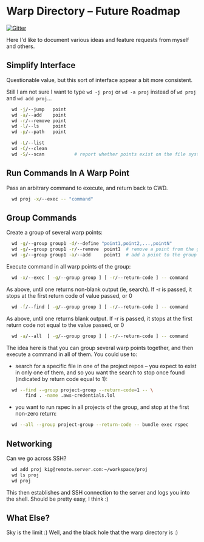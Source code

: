 # Warp Directory – Future Roadmap

[![Gitter](https://img.shields.io/gitter/room/gitterHQ/gitter.svg)](https://gitter.im/kigster/warp-dir)

Here I'd like to document various ideas and feature requests from myself and others.

## Simplify Interface

Questionable value, but this sort of interface appear a bit more consistent. 

Still I am not sure I want to type `wd -j proj` or `wd -a proj` instead of `wd proj` and `wd add proj`...
 
```bash
  wd -j/--jump   point
  wd -a/--add    point
  wd -r/--remove point
  wd -l/--ls     point
  wd -p/--path   point

  wd -L/--list
  wd -C/--clean
  wd -S/--scan           # report whether points exist on the file system
```  

## Run Commands In A Warp Point

Pass an arbitrary command to execute, and return back to CWD.

```bash
  wd proj -x/--exec -- "command"      
```

## Group Commands

Create a group of several warp points:

```bash
  wd -g/--group group1 -d/--define "point1,point2,...,pointN"
  wd -g/--group group1 -r/--remove  point1  # remove a point from the group
  wd -g/--group group1 -a/--add     point1  # add a point to the group
```

Execute command in all warp points of the group:

```bash
  wd -x/--exec [ -g/--group group ] [ -r/--return-code ] -- command     
```

As above, until one returns non-blank output (ie, search).
If -r is passed, it stops at the first return code of value passed, or 0

```bash
  wd -f/--find [ -g/--group group ] [ -r/--return-code ] -- command     
```

As above, until one returns blank output. If -r is passed, it stops at the first 
return code not equal to the value passed, or 0

```bash
  wd -a/--all  [ -g/--group group ] [ -r/--return-code ] -- command        

```

The idea here is that you can group several warp points together, and then
execute a command in all of them. You could use to:

 * search for a specific file in one of the project repos – you expect to exist in
   only one of them, and so you want the search to stop once found (indicated
   by return code equal to 1):

```bash
  wd --find --group project-group --return-code=1 -- \
       find . -name .aws-credentials.lol
```

 * you want to run rspec in all projects of the group, and stop at the
   first non-zero return:

```bash
  wd --all --group project-group --return-code -- bundle exec rspec
```

## Networking

Can we go across SSH?

```bash
  wd add proj kig@remote.server.com:~/workspace/proj
  wd ls proj 
  wd proj       
```
This then establishes and SSH connection to the server and logs you into the shell. Should be pretty easy, I think :) 

## What Else?

Sky is the limit :)  Well, and the black hole that the warp directory is :)

